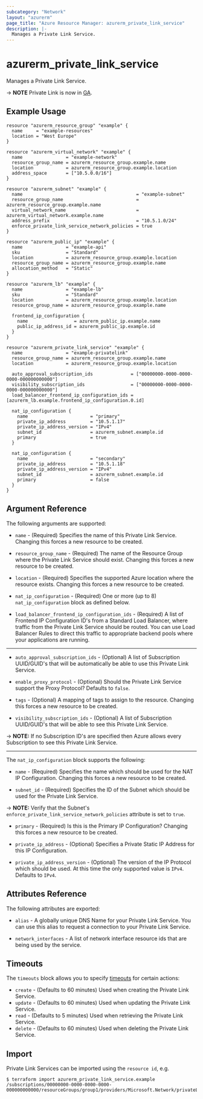 ```yaml
---
subcategory: "Network"
layout: "azurerm"
page_title: "Azure Resource Manager: azurerm_private_link_service"
description: |-
  Manages a Private Link Service.
---
```


# azurerm_private_link_service

Manages a Private Link Service.

-> **NOTE** Private Link is now in [GA](https://docs.microsoft.com/en-gb/azure/private-link/).

## Example Usage

```hcl
resource "azurerm_resource_group" "example" {
  name     = "example-resources"
  location = "West Europe"
}

resource "azurerm_virtual_network" "example" {
  name                = "example-network"
  resource_group_name = azurerm_resource_group.example.name
  location            = azurerm_resource_group.example.location
  address_space       = ["10.5.0.0/16"]
}

resource "azurerm_subnet" "example" {
  name                                          = "example-subnet"
  resource_group_name                           = azurerm_resource_group.example.name
  virtual_network_name                          = azurerm_virtual_network.example.name
  address_prefix                                = "10.5.1.0/24"
  enforce_private_link_service_network_policies = true
}

resource "azurerm_public_ip" "example" {
  name                = "example-api"
  sku                 = "Standard"
  location            = azurerm_resource_group.example.location
  resource_group_name = azurerm_resource_group.example.name
  allocation_method   = "Static"
}

resource "azurerm_lb" "example" {
  name                = "example-lb"
  sku                 = "Standard"
  location            = azurerm_resource_group.example.location
  resource_group_name = azurerm_resource_group.example.name

  frontend_ip_configuration {
    name                 = azurerm_public_ip.example.name
    public_ip_address_id = azurerm_public_ip.example.id
  }
}

resource "azurerm_private_link_service" "example" {
  name                = "example-privatelink"
  resource_group_name = azurerm_resource_group.example.name
  location            = azurerm_resource_group.example.location

  auto_approval_subscription_ids              = ["00000000-0000-0000-0000-000000000000"]
  visibility_subscription_ids                 = ["00000000-0000-0000-0000-000000000000"]
  load_balancer_frontend_ip_configuration_ids = [azurerm_lb.example.frontend_ip_configuration.0.id]

  nat_ip_configuration {
    name                       = "primary"
    private_ip_address         = "10.5.1.17"
    private_ip_address_version = "IPv4"
    subnet_id                  = azurerm_subnet.example.id
    primary                    = true
  }

  nat_ip_configuration {
    name                       = "secondary"
    private_ip_address         = "10.5.1.18"
    private_ip_address_version = "IPv4"
    subnet_id                  = azurerm_subnet.example.id
    primary                    = false
  }
}
```

## Argument Reference

The following arguments are supported:

* `name` - (Required) Specifies the name of this Private Link Service. Changing this forces a new resource to be created.

* `resource_group_name` - (Required) The name of the Resource Group where the Private Link Service should exist. Changing this forces a new resource to be created.

* `location` - (Required) Specifies the supported Azure location where the resource exists. Changing this forces a new resource to be created.

* `nat_ip_configuration` - (Required) One or more (up to 8) `nat_ip_configuration` block as defined below.

* `load_balancer_frontend_ip_configuration_ids` - (Required) A list of Frontend IP Configuration ID's from a Standard Load Balancer, where traffic from the Private Link Service should be routed. You can use Load Balancer Rules to direct this traffic to appropriate backend pools where your applications are running.

---

* `auto_approval_subscription_ids` - (Optional) A list of Subscription UUID/GUID's that will be automatically be able to use this Private Link Service.

* `enable_proxy_protocol` - (Optional) Should the Private Link Service support the Proxy Protocol? Defaults to `false`.

* `tags` - (Optional) A mapping of tags to assign to the resource. Changing this forces a new resource to be created.

* `visibility_subscription_ids` - (Optional) A list of Subscription UUID/GUID's that will be able to see this Private Link Service.

-> **NOTE:** If no Subscription ID's are specified then Azure allows every Subscription to see this Private Link Service.

---

The `nat_ip_configuration` block supports the following:

* `name` - (Required) Specifies the name which should be used for the NAT IP Configuration. Changing this forces a new resource to be created.

* `subnet_id` - (Required) Specifies the ID of the Subnet which should be used for the Private Link Service.

-> **NOTE:** Verify that the Subnet's `enforce_private_link_service_network_policies` attribute is set to `true`.

* `primary` - (Required) Is this is the Primary IP Configuration? Changing this forces a new resource to be created.

* `private_ip_address` - (Optional) Specifies a Private Static IP Address for this IP Configuration.

* `private_ip_address_version` - (Optional) The version of the IP Protocol which should be used. At this time the only supported value is `IPv4`. Defaults to `IPv4`.

## Attributes Reference

The following attributes are exported:

* `alias` - A globally unique DNS Name for your Private Link Service. You can use this alias to request a connection to your Private Link Service.

* `network_interfaces` - A list of network interface resource ids that are being used by the service.

## Timeouts

The `timeouts` block allows you to specify [timeouts](https://www.terraform.io/docs/configuration/resources.html#timeouts) for certain actions:

* `create` - (Defaults to 60 minutes) Used when creating the Private Link Service.
* `update` - (Defaults to 60 minutes) Used when updating the Private Link Service.
* `read` - (Defaults to 5 minutes) Used when retrieving the Private Link Service.
* `delete` - (Defaults to 60 minutes) Used when deleting the Private Link Service.

## Import

Private Link Services can be imported using the `resource id`, e.g.

```shell
$ terraform import azurerm_private_link_service.example /subscriptions/00000000-0000-0000-0000-000000000000/resourceGroups/group1/providers/Microsoft.Network/privateLinkServices/service1
```
